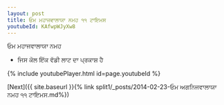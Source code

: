 ```yaml
---
layout: post
title: ਓਮ ਮਹਾਜਵਾਲਾਯਾ ਨਮਹ ੧੧ ਟਾਇਮਸ
youtubeId: KAfwpWJyXw8
---
```

 
 
 ਓਮ ਮਹਾਜਵਾਲਾਯਾ ਨਮਹ  
 
 -  ਜਿਸ ਕੋਲ ਇੱਕ ਵੱਡੀ ਲਾਟ ਦਾ ਪ੍ਰਕਾਸ਼ ਹੈ 
 
  
 
  
 
 
 
 
 
 


{% include youtubePlayer.html id=page.youtubeId %}
 
[Next]({{ site.baseurl }}{% link  split1/_posts/2014-02-23-ਓਮ ਅਗਨਿਜਵਾਲਾਯਾ ਨਮਹ ੧੧ ਟਾਇਮਸ.md%})
 

